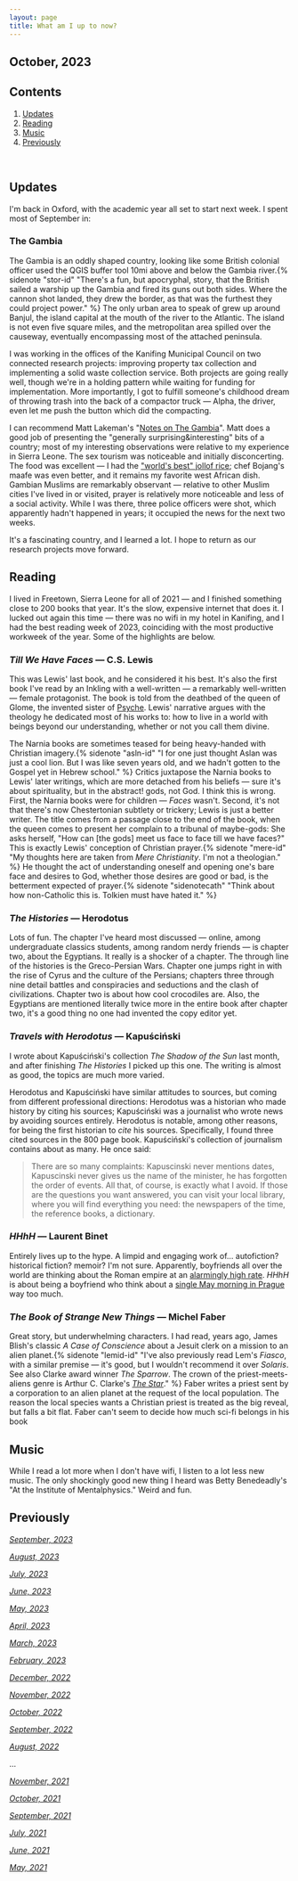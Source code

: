 ```yaml
---
layout: page
title: What am I up to now?
---
```


## October, 2023



## Contents
1. [Updates](#updates)
2. [Reading](#reading)
3. [Music](#music)
4. [Previously](#previously)

  <br>
  
  
## Updates 

I'm back in Oxford, with the academic year all set to start next week. I spent most of September in:

### The Gambia

The Gambia is an oddly shaped country, looking like some British colonial officer used the QGIS buffer tool 10mi above and below the Gambia river.{% sidenote "stor-id" "There's a fun, but apocryphal, story, that the British sailed a warship up the Gambia and fired its guns out both sides. Where the cannon shot landed, they drew the border, as that was the furthest they could project power." %} The only urban area to speak of grew up around Banjul, the island capital at the mouth of the river to the Atlantic. The island is not even five square miles, and the metropolitan area spilled over the causeway, eventually encompassing most of the attached peninsula. 

I was working in the offices of the Kanifing Municipal Council on two connected research projects: improving property tax collection and implementing a solid waste collection service. Both projects are going really well, though we're in a holding pattern while waiting for funding for implementation. More importantly, I got to fulfill someone's childhood dream of throwing trash into the back of a compactor truck — Alpha, the driver, even let me push the button which did the compacting.

I can recommend Matt Lakeman's "[Notes on The Gambia](https://mattlakeman.org/2023/07/10/notes-on-the-gambia/)". Matt does a good job of presenting the "generally surprising&interesting" bits of a country; most of my interesting observations were relative to my experience in Sierra Leone. The sex tourism was noticeable and initially disconcerting. The food was excellent — I had the ["world's best" jollof rice](https://punchng.com/mixed-reactions-as-gambia-beats-nigeria-to-win-best-jollof-2023/); chef Bojang's maafe was even better, and it remains my favorite west African dish. Gambian Muslims are remarkably observant — relative to other Muslim cities I've lived in or visited, prayer is relatively more noticeable and less of a social activity. While I was there, three police officers were shot, which apparently hadn't happened in years; it occupied the news for the next two weeks. 

It's a fascinating country, and I learned a lot. I hope to return as our research projects move forward.

## Reading

I lived in Freetown, Sierra Leone for all of 2021 — and I finished something close to 200 books that year. It's the slow, expensive internet that does it. I lucked out again this time — there was no wifi in my hotel in Kanifing, and I had the best reading week of 2023, coinciding with the most productive workweek of the year. Some of the highlights are below.

### *Till We Have Faces* — C.S. Lewis

This was Lewis' last book, and he considered it his best. It's also the first book I've read by an Inkling with a well-written — a remarkably well-written — female protagonist. The book is told from the deathbed of the queen of Glome, the invented sister of [Psyche](https://en.wikipedia.org/wiki/Cupid_and_Psyche). Lewis' narrative argues with the theology he dedicated most of his works to: how to live in a world with beings beyond our understanding, whether or not you call them divine. 

The Narnia books are sometimes teased for being heavy-handed with Christian imagery.{% sidenote "asln-id" "I for one just thought Aslan was just a cool lion. But I was like seven years old, and we hadn't gotten to the Gospel yet in Hebrew school." %} Critics juxtapose the Narnia books to Lewis' later writings, which are more detached from his beliefs — sure it's about spirituality, but in the abstract! gods, not God. I think this is wrong. First, the Narnia books were for children — *Faces* wasn't. Second, it's not that there's now Chestertonian subtlety or trickery; Lewis is just a better writer. The title comes from a passage close to the end of the book, when the queen comes to present her complain to a tribunal of maybe-gods: She asks herself, "How can [the gods] meet us face to face till we have faces?" This is exactly Lewis' conception of Christian prayer.{% sidenote "mere-id" "My thoughts here are taken from *Mere Christianity*. I'm not a theologian." %} He thought the act of understanding oneself and opening one's bare face and desires to God, whether those desires are good or bad, is the betterment expected of prayer.{% sidenote "sidenotecath" "Think about how non-Catholic this is. Tolkien must have hated it." %}


### *The Histories* — Herodotus

Lots of fun. The chapter I've heard most discussed — online, among undergraduate classics students, among random nerdy friends — is chapter two, about the Egyptians. It really is a shocker of a chapter. The through line of the histories is the Greco-Persian Wars. Chapter one jumps right in with the rise of Cyrus and the culture of the Persians; chapters three through nine detail battles and conspiracies and seductions and the clash of civilizations. Chapter two is about how cool crocodiles are. Also, the Egyptians are mentioned literally twice more in the entire book after chapter two, it's a good thing no one had invented the copy editor yet.

### *Travels with Herodotus* — Kapuściński

I wrote about Kapuściński's collection *The Shadow of the Sun* last month, and after finishing *The Histories* I picked up this one. The writing is almost as good, the topics are much more varied.

Herodotus and Kapuściński have similar attitudes to sources, but coming from different professional directions: Herodotus was a historian who made history by citing his sources; Kapuściński was a journalist who wrote news by avoiding sources entirely. Herodotus is notable, among other reasons, for being the first historian to *cite* his sources. Specifically, I found three cited sources in the 800 page book. Kapuściński's collection of journalism contains about as many. He once said:

> There are so many complaints: Kapuscinski never mentions dates, Kapuscinski never gives us the name of the minister, he has forgotten the order of events. All that, of course, is exactly what I avoid. If those are the questions you want answered, you can visit your local library, where you will find everything you need: the newspapers of the time, the reference books, a dictionary.


### *HHhH* — Laurent Binet

Entirely lives up to the hype. A limpid and engaging work of... autofiction? historical fiction? memoir? I'm not sure. Apparently, boyfriends all over the world are thinking about the Roman empire at an [alarmingly high rate](https://en.wikipedia.org/wiki/Legacy_of_the_Roman_Empire#In_popular_culture). *HHhH* is about being a boyfriend who think about a [single May morning in Prague](https://en.wikipedia.org/wiki/Assassination_of_Reinhard_Heydrich) way too much. 


### *The Book of Strange New Things* — Michel Faber

Great story, but underwhelming characters. I had read, years ago, James Blish's classic *A Case of Conscience* about a Jesuit clerk on a mission to an alien planet.{% sidenote "lemid-id" "I've also previously read Lem's *Fiasco*, with a similar premise — it's good, but I wouldn't recommend it over *Solaris*. See also Clarke award winner *The Sparrow*. The crown of the priest-meets-aliens genre is Arthur C. Clarke's *[The Star](https://sites.uni.edu/morgans/astro/course/TheStar.pdf)*." %} Faber writes a priest sent by a corporation to an alien planet at the request of the local population. The reason the local species wants a Christian priest is treated as the big reveal, but falls a bit flat. Faber can't seem to decide how much sci-fi belongs in his book



## Music

While I read a lot more when I don't have wifi, I listen to a lot less new music. The only shockingly good new thing I heard was Betty Benedeadly's "At the Institute of Mentalphysics." Weird and fun. 





## Previously

*[September, 2023](https://jablevine.com/older/September_2023)*

*[August, 2023](https://jablevine.com/older/August_2023)*

*[July, 2023](https://jablevine.com/older/July_2023)*

*[June, 2023](https://jablevine.com/older/June_2023)*

*[May, 2023](https://jablevine.com/older/May_2023)*

*[April, 2023](https://jablevine.com/older/April_2023)*

*[March, 2023](https://jablevine.com/older/march_2023)*

*[February, 2023](https://jablevine.com/older/february_2023)*

*[December, 2022](https://jablevine.com/older/december_2022)*

*[November, 2022](https://jablevine.com/older/november_2022)*

*[October, 2022](https://jablevine.com/older/october_2022)*

*[September, 2022](https://jablevine.com/older/september_2022)*

*[August, 2022](https://jablevine.com/older/august_2022)*

...

*[November, 2021](https://jablevine.com/older/november_2021)*

*[October, 2021](https://jablevine.com/older/october_2021)*

*[September, 2021](https://jablevine.com/older/september_2021)*

*[July, 2021](https://jablevine.com/older/july_2021)*

*[June, 2021](https://jablevine.com/older/june_2021)*

*[May, 2021](https://jablevine.com/older/may_2021)*




